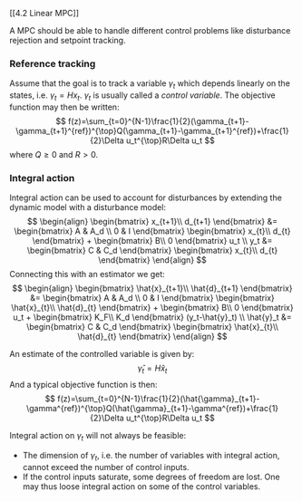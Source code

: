 
[[4.2 Linear MPC]]

A MPC should be able to handle different control problems like disturbance rejection and setpoint tracking.

### Reference tracking
Assume that the goal is to track a variable $\gamma_t$ which depends linearly on the states, i.e. $\gamma_t=Hx_t$. $\gamma_t$ is usually called a _control variable_. The objective function may then be written:
$$
f(z)=\sum_{t=0}^{N-1}\frac{1}{2}(\gamma_{t+1}-\gamma_{t+1}^{ref})^{\top}Q(\gamma_{t+1}-\gamma_{t+1}^{ref})+\frac{1}{2}\Delta u_t^{\top}R\Delta u_t
$$
where $Q\geq0$ and $R>0$.

### Integral action
Integral action can be used to account for disturbances by extending the dynamic model with a disturbance model:
$$
\begin{align}
\begin{bmatrix}  
	x_{t+1}\\  
	d_{t+1}
\end{bmatrix}
&=
\begin{bmatrix}
	A & A_d \\
	0 & I
\end{bmatrix}
\begin{bmatrix}  
	x_{t}\\  
	d_{t}
\end{bmatrix}
+
\begin{bmatrix}  
	B\\  
	0
\end{bmatrix}
u_t \\
y_t &= 
\begin{bmatrix}  
	C & C_d
\end{bmatrix}
\begin{bmatrix}  
	x_{t}\\  
	d_{t}
\end{bmatrix}
\end{align}
$$
Connecting this with an estimator we get:
$$
\begin{align}
\begin{bmatrix}  
	\hat{x}_{t+1}\\  
	\hat{d}_{t+1}
\end{bmatrix}
&=
\begin{bmatrix}
	A & A_d \\
	0 & I
\end{bmatrix}
\begin{bmatrix}  
	\hat{x}_{t}\\  
	\hat{d}_{t}
\end{bmatrix}
+
\begin{bmatrix}  
	B\\  
	0
\end{bmatrix}
u_t 
+
\begin{bmatrix}  
	K_F\\  
	K_d
\end{bmatrix}
(y_t-\hat{y}_t)
\\
\hat{y}_t &= 
\begin{bmatrix}  
	C & C_d
\end{bmatrix}
\begin{bmatrix}  
	\hat{x}_{t}\\  
	\hat{d}_{t}
\end{bmatrix}
\end{align}
$$

An estimate of the controlled variable is given by:
$$
\hat{\gamma}_t=H \hat{x}_t
$$
And a typical objective function is then:
$$
f(z)=\sum_{t=0}^{N-1}\frac{1}{2}(\hat{\gamma}_{t+1}-\gamma^{ref})^{\top}Q(\hat{\gamma}_{t+1}-\gamma^{ref})+\frac{1}{2}\Delta u_t^{\top}R\Delta u_t
$$

Integral action on $\gamma_t$ will not always be feasible:
- The dimension of $\gamma_t$, i.e. the number of variables with integral action, cannot exceed the number of control inputs.
- If the control inputs saturate, some degrees of freedom are lost. One may thus loose integral action on some of the control variables.
